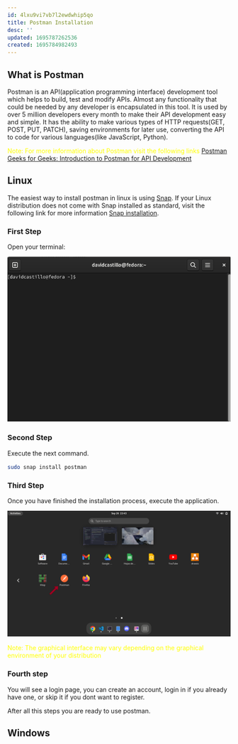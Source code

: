 ```yaml
---
id: 4lxu9vi7vb7l2ewdwhip5qo
title: Postman Installation
desc: ''
updated: 1695787262536
created: 1695784982493
---
```

## What is Postman

Postman is an API(application programming interface) development tool which helps to build, test and modify APIs. Almost any functionality that could be needed by any developer is encapsulated in this tool. It is used by over 5 million developers every month to make their API development easy and simple. It has the ability to make various types of HTTP requests(GET, POST, PUT, PATCH), saving environments for later use, converting the API to code for various languages(like JavaScript, Python). 

<p style="color:yellow">Note: For more information about Postman visit the following links <a href="https://www.postman.com/product/what-is-postman/">Postman</a> <a href="https://www.geeksforgeeks.org/introduction-postman-api-development/">Geeks for Geeks: Introduction to Postman for API Development</a> </p>

## Linux

The easiest way to install postman in linux is using [Snap](https://snapcraft.io/). If your Linux distribution does not come with Snap installed as standard, visit the following link for more information [Snap installation](https://snapcraft.io/docs/installing-snapd).

### First Step

Open your terminal:

![Terminal](assets/3_HTTP/Terminal%20example.png)

### Second Step

Execute the next command.

```bash
sudo snap install postman
```

### Third Step

Once you have finished the installation process, execute the application.

![Postman execution](assets/3_HTTP/Postman%20execution.png)

<p style="color:yellow">Note: The graphical interface may vary depending on the graphical environment of your distribution</p>

### Fourth step

You will see a login page, you can create an account, login in if you already have one, or skip it if you dont want to register.

After all this steps you are ready to use postman.

## Windows